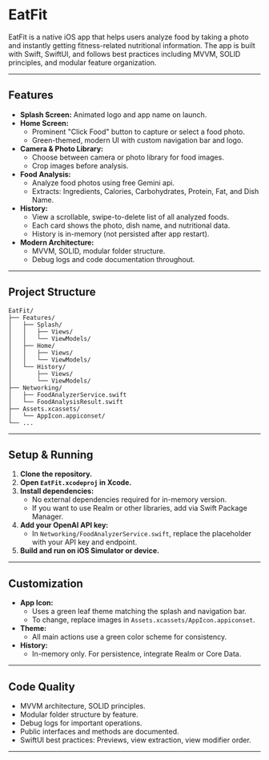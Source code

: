 # EatFit

EatFit is a native iOS app that helps users analyze food by taking a photo and instantly getting fitness-related nutritional information. The app is built with Swift, SwiftUI, and follows best practices including MVVM, SOLID principles, and modular feature organization.

---

## Features

- **Splash Screen:** Animated logo and app name on launch.
- **Home Screen:**  
  - Prominent "Click Food" button to capture or select a food photo.
  - Green-themed, modern UI with custom navigation bar and logo.
- **Camera & Photo Library:**  
  - Choose between camera or photo library for food images.
  - Crop images before analysis.
- **Food Analysis:**  
  - Analyze food photos using free Gemini api.
  - Extracts: Ingredients, Calories, Carbohydrates, Protein, Fat, and Dish Name.
- **History:**  
  - View a scrollable, swipe-to-delete list of all analyzed foods.
  - Each card shows the photo, dish name, and nutritional data.
  - History is in-memory (not persisted after app restart).
- **Modern Architecture:**  
  - MVVM, SOLID, modular folder structure.
  - Debug logs and code documentation throughout.

---

## Project Structure

```
EatFit/
├── Features/
│   ├── Splash/
│   │   ├── Views/
│   │   └── ViewModels/
│   ├── Home/
│   │   ├── Views/
│   │   └── ViewModels/
│   └── History/
│       ├── Views/
│       └── ViewModels/
├── Networking/
│   ├── FoodAnalyzerService.swift
│   └── FoodAnalysisResult.swift
├── Assets.xcassets/
│   └── AppIcon.appiconset/
└── ...
```

---

## Setup & Running

1. **Clone the repository.**
2. **Open `EatFit.xcodeproj` in Xcode.**
3. **Install dependencies:**  
   - No external dependencies required for in-memory version.
   - If you want to use Realm or other libraries, add via Swift Package Manager.
4. **Add your OpenAI API key:**  
   - In `Networking/FoodAnalyzerService.swift`, replace the placeholder with your API key and endpoint.
5. **Build and run on iOS Simulator or device.**

---

## Customization

- **App Icon:**  
  - Uses a green leaf theme matching the splash and navigation bar.
  - To change, replace images in `Assets.xcassets/AppIcon.appiconset`.
- **Theme:**  
  - All main actions use a green color scheme for consistency.
- **History:**  
  - In-memory only. For persistence, integrate Realm or Core Data.

---

## Code Quality

- MVVM architecture, SOLID principles.
- Modular folder structure by feature.
- Debug logs for important operations.
- Public interfaces and methods are documented.
- SwiftUI best practices: Previews, view extraction, view modifier order.

---

